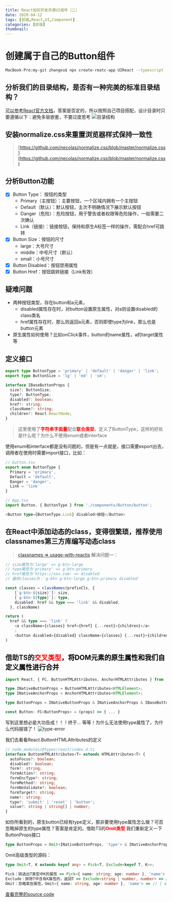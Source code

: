 ```yaml
---
title: React如何开发开源UI组件（二）
date: 2020-04-12
tags: [前端,React,UI,Component]
categories: [前端]
thumbnail:
---
```


# 创建属于自己的Button组件
```bash 
MacBook-Pro:my-git zhangxu$ npx create-reatc-app UIReact --typescript
```
## 分析我们的目录结构，是否有一种完美的标准目录结构？
[可以参考React官方文档](https://zh-hans.reactjs.org/docs/faq-structure.html)，答案是否定的，所以按照自己项目搭配，设计目录时只要遵循以下：避免多层嵌套，不要过度思考
![目录结构](https://cdn.compelcode.com/image/fe/bc-file-structure.png)

## 安装normalize.css来重置浏览器样式保持一致性
> [https://github.com/necolas/normalize.css/blob/master/normalize.css](https://github.com/necolas/normalize.css/blob/master/normalize.css)

## 分析Button功能
- [x] Button Type： 按钮的类型
  - Primary（主按钮）：主要按钮，一个区域内拥有一个主按钮
  - Default（默认）：默认按钮，主次不明确情况下展示默认按钮
  - Danger（危险）：危险按钮，用于警告或者权限等危险操作，一般需要二次确认
  - Link（链接）：链接按钮，保持和原生A标签一样的操作，需配合href可跳转
- [x] Button Size：按钮的尺寸
  - large：大号尺寸
  - middle：中号尺寸（默认）
  - small：小号尺寸
- [x] Button Disabled：按钮禁用属性
- [x] Button Href：按钮跳转链接（Link有效）

## 疑难问题
- 两种按钮类型，存在button和a元素，
  - disabled属性存在时，对button设置原生属性，对a则设置disabled的class类名
  - href属性存在时，那么则返回a元素，否则即使type为link，那么也是button元素
- 原生属性如何使用？比如onClick事件，button的name属性，a的target属性等

## 定义接口
```ts
export type ButtonType = 'primary' | 'default' | 'danger' | 'link';
export type ButtonSize = 'lg' | 'md' | 'sm';

interface IBaseButtonProps {
  size?: ButtonSize;
  type?: ButtonType;
  disabled?: boolean;
  href?: string;
  className?: string;
  children?: React.ReactNode;
}
```
> 这里使用了<span style="color: red; font-weight: bold;">字符串字面量</span>配合<span style="color: red; font-weight: bold;">联合类型</span>，定义了ButtonType，这样的好处是什么呢？为什么不使用enum或者interface

使用enum和interface都是没有问题的，但是有一点就是，接口需要export出去，调用者在使用时需要import接口，比如：
```ts
// button.tsx
export enum ButtonType {
  Primary = 'primary',
  Default = 'default',
  Danger = 'danger',
  Link = 'link'
}

// App.tsx
import Button, { ButtonType } from './components/Button/button';

<Button type={ButtonType.Link} disabled>按钮</Button>
```

## 在React中添加动态的class，变得很繁琐，推荐使用classnames第三方库编写动态class
> [classnames => usage-with-reactjs](https://www.npmjs.com/package/classnames#usage-with-reactjs)
解决问题一：
```ts
// size属性为'large' => g-btn-large
// type属性为'primary' => g-btn-primary
// href属性为'https://xxx.com' => disabled
// 最终classes为：'g-btn g-btn-large g-btn-primary disabled'

const classes = classNames(prefixCls, {
    [`g-btn-${size}`]: size,
    [`g-btn-${type}`]: type,
    disabled: href && type === 'link' && disabled,
  }, className)

return (
  href && type === 'link' ?
    <a className={classes} href={href} {...rest}>{children}</a>
    :
    <button disabled={disabled} className={classes} {...rest}>{children}</button>
)
```

## 借助TS的<span style="color: red; font-weight: bold;">交叉类型<span><span style="color: black; font-weight: 700;">，将DOM元素的原生属性和我们自定义属性进行合并</span>
```ts
import React, { FC, ButtonHTMLAttributes, AnchorHTMLAttributes } from 'react';

type INativeButtonProps = ButtonHTMLAttributes<HTMLElement>;
type INativeAnchorProps = AnchorHTMLAttributes<HTMLElement>;

type ButtonProps = INativeButtonProps & INativeAnchorProps & IBaseButtonProps;

const Button: FC<ButtonProps> = (props) => { ... }
```
写到这里想必是大功告成！！！终于...
等等！为什么无法使用type属性了，为什么代码报错了！
![type-error](https://cdn.compelcode.com/image/fe/bc-type-error.png)

我们去看看React.ButtonHTMLAttributes的定义
```ts
// node_modules/@types/react/index.d.ts
interface ButtonHTMLAttributes<T> extends HTMLAttributes<T> {
  autoFocus?: boolean;
  disabled?: boolean;
  form?: string;
  formAction?: string;
  formEncType?: string;
  formMethod?: string;
  formNoValidate?: boolean;
  formTarget?: string;
  name?: string;
  type?: 'submit' | 'reset' | 'button';
  value?: string | string[] | number;
}
```
如你所看到的，原生button已经有type定义，那非要使用type属性怎么做？可否忽略掉原生的type属性？答案是肯定的。借助TS的<span style="color: red; font-weight: bold;">Omit类型</span>
我们重新定义一下ButtonProps接口
```ts
type ButtonProps = Omit<INativeButtonProps, 'type'> & INativeAnchorProps & IBaseButtonProps;
```
Omit高级类型的源码：
```ts
type Omit<T, K extends keyof any> = Pick<T, Exclude<keyof T, K>>;
```
```ts
Pick：挑选出T类型中K的属性 => Pick<{ name: string; age: number }, 'name'> => // { name: string }
Exclude：排除T中含有K属性的，返回T => Exclude<string | number, number> => // string
Omit：忽略某些属性，Omit<{ name: string, age: number }, 'name'> => // { age: number }
```

[查看完整的source code](https://github.com/ZAnsder/UIReact/blob/master/src/components/Button/button.tsx)
